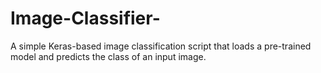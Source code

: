 # Image-Classifier-
A simple Keras-based image classification script that loads a pre-trained model and predicts the class of an input image.
